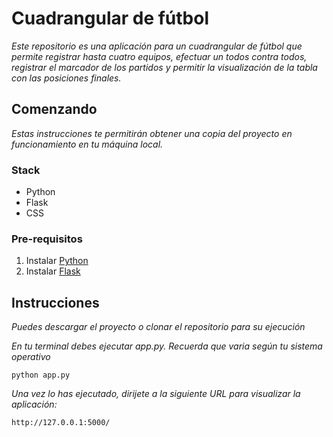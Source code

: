 # Cuadrangular de fútbol
*Este repositorio es una aplicación para un cuadrangular de fútbol que permite registrar hasta cuatro equipos, efectuar un todos contra todos, registrar el marcador de los partidos y permitir la visualización de la tabla con las posiciones finales.*

## Comenzando
*Estas instrucciones te permitirán obtener una copia del proyecto en funcionamiento en tu máquina local.*

### Stack
* Python
* Flask
* CSS

### Pre-requisitos
1. Instalar [Python](https://www.python.org/downloads/)
2. Instalar [Flask](https://flask.palletsprojects.com/en/1.1.x/installation/)  

## Instrucciones
*Puedes descargar el proyecto o clonar el repositorio para su ejecución*

*En tu terminal debes ejecutar app.py. Recuerda que varia según tu sistema operativo*

```
python app.py
```

*Una vez lo has ejecutado, dirijete a la siguiente URL para visualizar la aplicación:*

```
http://127.0.0.1:5000/
```

